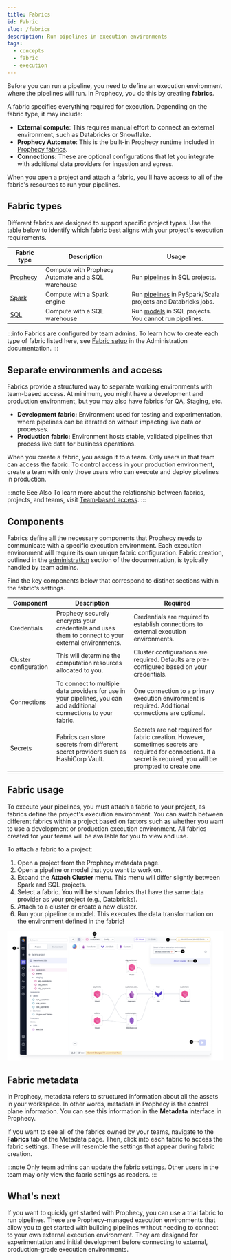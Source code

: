 ```yaml
---
title: Fabrics
id: Fabric
slug: /fabrics
description: Run pipelines in execution environments
tags:
  - concepts
  - fabric
  - execution
---
```


Before you can run a pipeline, you need to define an execution environment where the pipelines will run. In Prophecy, you do this by creating **fabrics**.

A fabric specifies everything required for execution. Depending on the fabric type, it may include:

- **External compute**: This requires manual effort to connect an external environment, such as Databricks or Snowflake.
- **Prophecy Automate**: This is the built-in Prophecy runtime included in [Prophecy fabrics](/core/prophecy-fabrics/).
- **Connections**: These are optional configurations that let you integrate with additional data providers for ingestion and egress.

When you open a project and attach a fabric, you'll have access to all of the fabric's resources to run your pipelines.

## Fabric types

Different fabrics are designed to support specific project types. Use the table below to identify which fabric best aligns with your project's execution requirements.

| Fabric type                                        | Description                                        | Usage                                                                                |
| -------------------------------------------------- | -------------------------------------------------- | ------------------------------------------------------------------------------------ |
| [Prophecy](/core/prophecy-fabrics/)                | Compute with Prophecy Automate and a SQL warehouse | Run [pipelines](docs/core/development/pipelines/pipelines.md) in SQL projects.       |
| [Spark](/enterprise/fabrics/Spark-fabrics/Fabrics) | Compute with a Spark engine                        | Run [pipelines](/engineers/pipelines) in PySpark/Scala projects and Databricks jobs. |
| [SQL](/enterprise/fabrics/sql-fabrics/Fabrics)     | Compute with a SQL warehouse                       | Run [models](/engineers/models) in SQL projects. You cannot run pipelines.           |

:::info
Fabrics are configured by team admins. To learn how to create each type of fabric listed here, see [Fabric setup](/enterprise/fabrics) in the Administration documentation.
:::

## Separate environments and access

Fabrics provide a structured way to separate working environments with team-based access. At minimum, you might have a development and production environment, but you may also have fabrics for QA, Staging, etc.

- **Development fabric:** Environment used for testing and experimentation, where pipelines can be iterated on without impacting live data or processes.
- **Production fabric:** Environment hosts stable, validated pipelines that process live data for business operations.

When you create a fabric, you assign it to a team. Only users in that team can access the fabric. To control access in your production environment, create a team with only those users who can execute and deploy pipelines in production.

:::note See Also
To learn more about the relationship between fabrics, projects, and teams, visit [Team-based access](/administration/team-based-access).
:::

## Components

Fabrics define all the necessary components that Prophecy needs to communicate with a specific execution environment. Each execution environment will require its own unique fabric configuration. Fabric creation, outlined in the [administration](docs/administration/index.md) section of the documentation, is typically handled by team admins.

Find the key components below that correspond to distinct sections within the fabric's settings.

| Component             | Description                                                                                                         | Required                                                                                                                                                            |
| --------------------- | ------------------------------------------------------------------------------------------------------------------- | ------------------------------------------------------------------------------------------------------------------------------------------------------------------- |
| Credentials           | Prophecy securely encrypts your credentials and uses them to connect to your external environments.                 | Credentials are required to establish connections to external execution environments.                                                                               |
| Cluster configuration | This will determine the computation resources allocated to you.                                                     | Cluster configurations are required. Defaults are pre-configured based on your credentials.                                                                         |
| Connections           | To connect to multiple data providers for use in your pipelines, you can add additional connections to your fabric. | One connection to a primary execution environment is required. Additional connections are optional.                                                                 |
| Secrets               | Fabrics can store secrets from different secret providers such as HashiCorp Vault.                                  | Secrets are not required for fabric creation. However, sometimes secrets are required for connections. If a secret is required, you will be prompted to create one. |

## Fabric usage

To execute your pipelines, you must attach a fabric to your project, as fabrics define the project's execution environment. You can switch between different fabrics within a project based on factors such as whether you want to use a development or production execution environment. All fabrics created for your teams will be available for you to view and use.

To attach a fabric to a project:

1. Open a project from the Prophecy metadata page.
1. Open a pipeline or model that you want to work on.
1. Expand the **Attach Cluster** menu. This menu will differ slightly between Spark and SQL projects.
1. Select a fabric. You will be shown fabrics that have the same data provider as your project (e.g., Databricks).
1. Attach to a cluster or create a new cluster.
1. Run your pipeline or model. This executes the data transformation on the environment defined in the fabric!

![AttachCluster](./img/DatabricksAttachCluster.png)

## Fabric metadata

In Prophecy, metadata refers to structured information about all the assets in your workspace. In other words, metadata in Prophecy is the control plane information. You can see this information in the **Metadata** interface in Prophecy.

If you want to see all of the fabrics owned by your teams, navigate to the **Fabrics** tab of the Metadata page. Then, click into each fabric to access the fabric settings. These will resemble the settings that appear during fabric creation.

:::note
Only team admins can update the fabric settings. Other users in the team may only view the fabric settings as readers.
:::

## What's next

If you want to quickly get started with Prophecy, you can use a trial fabric to run pipelines. These are Prophecy-managed execution environments that allow you to get started with building pipelines without needing to connect to your own external execution environment. They are designed for experimentation and initial development before connecting to external, production-grade execution environments.
